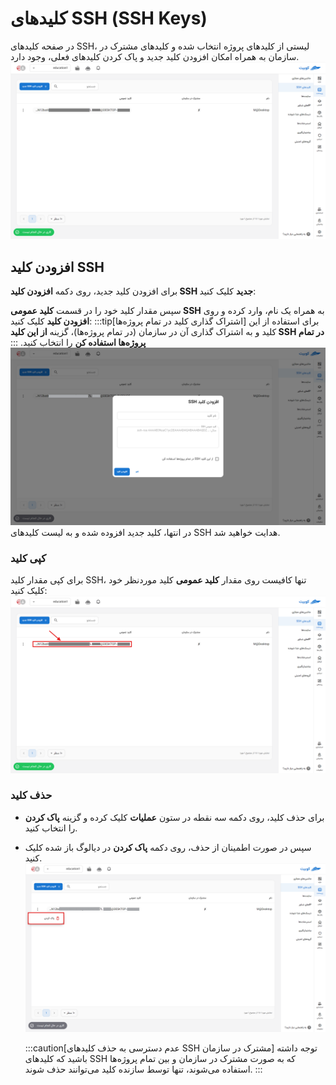 # کلیدهای SSH (‎‏SSH Keys)

در صفحه کلیدهای SSH، لیستی از کلیدهای پروژه انتخاب شده و کلیدهای مشترک در سازمان به همراه امکان افزودن کلید جدید و پاک کردن کلیدهای فعلی، وجود دارد.
![SSH: ssh keys list](img/iaas-ssh-overview.png)

## افزودن کلید SSH

برای افزودن کلید جدید، روی دکمه **افزودن کلید SSH جدید** کلیک کنید:

سپس مقدار کلید خود را در قسمت **کلید عمومی SSH** به همراه یک نام، وارد کرده و روی **افزودن کلید** کلیک کنید:
:::tip[اشتراک گذاری کلید در تمام پروژه‌ها]
برای استفاده از این کلید و به اشتراک گذاری آن در سازمان (در تمام پروژه‌ها)، گزینه **از این کلید SSH در تمام پروژه‌ها استفاده کن** را انتخاب کنید.
:::
![SSH: add ssh key form](img/iaas-ssh-add.png)
در انتها، کلید جدید افزوده شده و به لیست کلیدهای SSH هدایت خواهید شد.

### کپی کلید

برای کپی مقدار کلید SSH، تنها کافیست روی مقدار **کلید عمومی** کلید موردنظر خود کلیک کنید:
![SSH: copy ssh key](img/iaas-ssh-copy.png)

### حذف کلید

- برای حذف کلید، روی دکمه سه نقطه در ستون **عملیات** کلیک کرده و گزینه **پاک کردن** را انتخاب کنید.
- سپس در صورت اطمینان از حذف، روی دکمه **پاک کردن** در دیالوگ باز شده کلیک کنید.
  ![SSH: remove ssh key](img/iaas-ssh-options.png)

  :::caution[عدم دسترسی به حذف کلیدهای SSH مشترک در سازمان]
  توجه داشته باشید که کلیدهای SSH که به صورت مشترک در سازمان و بین تمام پروژه‌ها استفاده می‌شوند، تنها توسط سازنده کلید می‌توانند حذف شوند.
  :::
